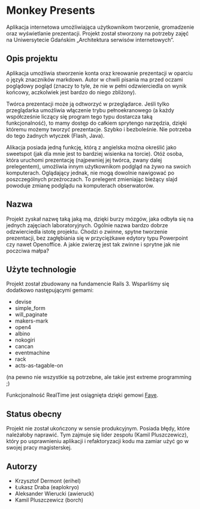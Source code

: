 # Monkey Presents

Aplikacja internetowa umożliwiająca użytkownikom tworzenie, gromadzenie oraz wyświetlanie prezentacji.
Projekt został stworzony na potrzeby zajęć na Uniwersytecie Gdańskim „Architektura serwisów internetowych”.

## Opis projektu

Aplikacja umożliwia stworzenie konta oraz kreowanie prezentacji w oparciu o język znaczników markdown. Autor w chwili pisania ma przed oczami poglądowy pogląd (znaczy to tyle, że nie w pełni odzwierciedla on wynik końcowy, aczkolwiek jest bardzo do niego zbliżony).

Twórca prezentacji może ją odtworzyć w przeglądarce. Jeśli tylko przeglądarka umożliwia włączenie trybu pełnoekranowego (a każdy współcześnie liczący się program tego typu dostarcza taką funkcjonalność), to mamy dostęp do całkiem sprytengo narzędzia, dzięki któremu możemy tworzyć prezentacje. Szybko i bezboleśnie. Nie potrzeba do tego żadnych wtyczek (Flash, Java).

Alikacja posiada jedną funkcję, którą z angielska można określić jako sweetspot (jak dla mnie jest to bardziej wisienka na torcie). Otóż osoba, która uruchomi prezentację (najpewniej jej twórca, zwany dalej prelegentem), umożliwia innym użytkownikom podgląd na żywo na swoich komputerach. Oglądający jednak, nie mogą dowolnie nawigować po poszczególnych przeźroczach. To prelegent zmieniając bieżący slajd powoduje zmianę podglądu na komputerach obserwatorów.

## Nazwa

Projekt zyskał nazwę taką jaką ma, dzięki burzy mózgów, jaka odbyła się na jednych zajęciach laboratoryjnych.
Ogólnie nazwa bardzo dobrze odzwierciedla istotę projektu. Chodzi o zwinne, spytne tworzenie prezentacji, bez zagłębiania się w
przyciężkawe edytory typu Powerpoint czy nawet Openoffice. A jakie zwierzę jest tak zwinne i sprytne jak nie poczciwa małpa?

## Użyte technologie

Projekt został zbudowany na fundamencie Rails 3. Wsparliśmy się dodatkowo następującymi gemami:

* devise
* simple_form
* will_paginate
* makers-mark
* open4
* albino
* nokogiri
* cancan
* eventmachine
* rack
* acts-as-tagable-on

(na pewno nie wszystkie są potrzebne, ale takie jest extreme programming ;)

Funkcjonalność RealTime jest osiągnięta dzięki gemowi [Faye](http://faye.jcoglan.com/).

## Status obecny

Projekt nie został ukończony w sensie produkcyjnym. Posiada błędy, które należałoby naprawić. Tym zajmuje się lider zespołu (Kamil Pluszczewicz), który po usprawnieniu aplikacji i refaktoryzacji kodu ma zamiar użyć go w swojej pracy magisterskej.

## Autorzy

* Krzysztof Dermont (erihel)
* Łukasz Draba (eaplokryo)
* Aleksander Wierucki (awieruck)
* Kamil Pluszczewicz (borch)
